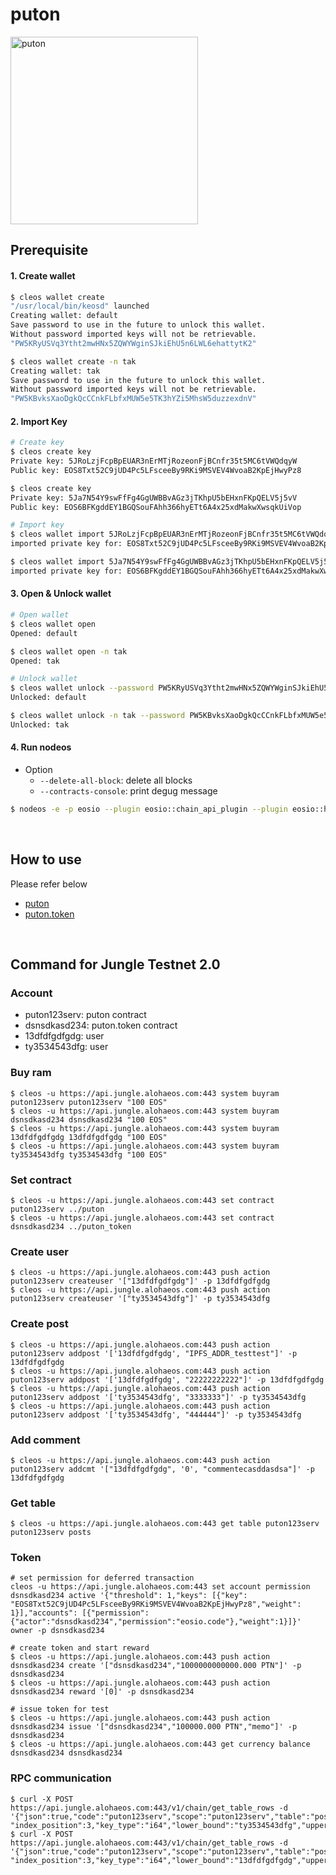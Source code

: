# puton

  <img alt="puton" title="puton" src="https://user-images.githubusercontent.com/7614353/47765294-a0af7700-dd0c-11e8-9348-511460dd8a38.png" width="300">

<br />

## Prerequisite

#### 1. Create wallet
```sh
$ cleos wallet create
"/usr/local/bin/keosd" launched
Creating wallet: default
Save password to use in the future to unlock this wallet.
Without password imported keys will not be retrievable.
"PW5KRyUSVq3Ytht2mwHNx5ZQWYWginSJkiEhU5n6LWL6ehattytK2"

$ cleos wallet create -n tak
Creating wallet: tak
Save password to use in the future to unlock this wallet.
Without password imported keys will not be retrievable.
"PW5KBvksXaoDgkQcCCnkFLbfxMUW5e5TK3hYZi5MhsW5duzzexdnV"
```

#### 2. Import Key
```sh
# Create key
$ cleos create key
Private key: 5JRoLzjFcpBpEUAR3nErMTjRozeonFjBCnfr35t5MC6tVWQdqyW
Public key: EOS8Txt52C9jUD4Pc5LFsceeBy9RKi9MSVEV4WvoaB2KpEjHwyPz8

$ cleos create key
Private key: 5Ja7N54Y9swFfFg4GgUWBBvAGz3jTKhpU5bEHxnFKpQELV5j5vV
Public key: EOS6BFKgddEY1BGQSouFAhh366hyETt6A4x25xdMakwXwsqkUiVop

# Import key
$ cleos wallet import 5JRoLzjFcpBpEUAR3nErMTjRozeonFjBCnfr35t5MC6tVWQdqyW
imported private key for: EOS8Txt52C9jUD4Pc5LFsceeBy9RKi9MSVEV4WvoaB2KpEjHwyPz8

$ cleos wallet import 5Ja7N54Y9swFfFg4GgUWBBvAGz3jTKhpU5bEHxnFKpQELV5j5vV
imported private key for: EOS6BFKgddEY1BGQSouFAhh366hyETt6A4x25xdMakwXwsqkUiVop
```

#### 3. Open & Unlock wallet
```sh
# Open wallet
$ cleos wallet open 
Opened: default

$ cleos wallet open -n tak
Opened: tak

# Unlock wallet
$ cleos wallet unlock --password PW5KRyUSVq3Ytht2mwHNx5ZQWYWginSJkiEhU5n6LWL6ehattytK2
Unlocked: default

$ cleos wallet unlock -n tak --password PW5KBvksXaoDgkQcCCnkFLbfxMUW5e5TK3hYZi5MhsW5duzzexdnV
Unlocked: tak
```

#### 4. Run nodeos
- Option
  - ```--delete-all-block```: delete all blocks
  - ```--contracts-console```: print degug message

```sh
$ nodeos -e -p eosio --plugin eosio::chain_api_plugin --plugin eosio::history_api_plugin --delete-all-block --contracts-console
```

<br />

## How to use
Please refer below

- [puton](https://github.com/failnicely/puton_contract/blob/develop/puton/README.md)
- [puton.token](https://github.com/failnicely/puton_contract/blob/develop/puton_token/README.md) 

<br />

## Command for Jungle Testnet 2.0 

### Account
- puton123serv: puton contract
- dsnsdkasd234: puton.token contract
- 13dfdfgdfgdg: user
- ty3534543dfg: user

### Buy ram

```
$ cleos -u https://api.jungle.alohaeos.com:443 system buyram puton123serv puton123serv "100 EOS"
$ cleos -u https://api.jungle.alohaeos.com:443 system buyram dsnsdkasd234 dsnsdkasd234 "100 EOS"
$ cleos -u https://api.jungle.alohaeos.com:443 system buyram 13dfdfgdfgdg 13dfdfgdfgdg "100 EOS"
$ cleos -u https://api.jungle.alohaeos.com:443 system buyram ty3534543dfg ty3534543dfg "100 EOS"
```

### Set contract

```
$ cleos -u https://api.jungle.alohaeos.com:443 set contract puton123serv ../puton
$ cleos -u https://api.jungle.alohaeos.com:443 set contract dsnsdkasd234 ../puton_token
```

### Create user

```
$ cleos -u https://api.jungle.alohaeos.com:443 push action puton123serv createuser '["13dfdfgdfgdg"]' -p 13dfdfgdfgdg
$ cleos -u https://api.jungle.alohaeos.com:443 push action puton123serv createuser '["ty3534543dfg"]' -p ty3534543dfg
```

### Create post
```
$ cleos -u https://api.jungle.alohaeos.com:443 push action puton123serv addpost '['13dfdfgdfgdg', "IPFS_ADDR_testtest"]' -p 13dfdfgdfgdg
$ cleos -u https://api.jungle.alohaeos.com:443 push action puton123serv addpost '['13dfdfgdfgdg', "22222222222"]' -p 13dfdfgdfgdg
$ cleos -u https://api.jungle.alohaeos.com:443 push action puton123serv addpost '['ty3534543dfg', "3333333"]' -p ty3534543dfg
$ cleos -u https://api.jungle.alohaeos.com:443 push action puton123serv addpost '['ty3534543dfg', "444444"]' -p ty3534543dfg
```

### Add comment

```
$ cleos -u https://api.jungle.alohaeos.com:443 push action puton123serv addcmt '["13dfdfgdfgdg", '0', "commentecasddasdsa"]' -p 13dfdfgdfgdg
```

### Get table

```
$ cleos -u https://api.jungle.alohaeos.com:443 get table puton123serv puton123serv posts
```

### Token

```
# set permission for deferred transaction
cleos -u https://api.jungle.alohaeos.com:443 set account permission dsnsdkasd234 active '{"threshold": 1,"keys": [{"key": "EOS8Txt52C9jUD4Pc5LFsceeBy9RKi9MSVEV4WvoaB2KpEjHwyPz8","weight": 1}],"accounts": [{"permission":{"actor":"dsnsdkasd234","permission":"eosio.code"},"weight":1}]}' owner -p dsnsdkasd234

# create token and start reward 
$ cleos -u https://api.jungle.alohaeos.com:443 push action dsnsdkasd234 create '["dsnsdkasd234","1000000000000.000 PTN"]' -p dsnsdkasd234
$ cleos -u https://api.jungle.alohaeos.com:443 push action dsnsdkasd234 reward '[0]' -p dsnsdkasd234

# issue token for test
$ cleos -u https://api.jungle.alohaeos.com:443 push action dsnsdkasd234 issue '["dsnsdkasd234","100000.000 PTN","memo"]' -p dsnsdkasd234
$ cleos -u https://api.jungle.alohaeos.com:443 get currency balance dsnsdkasd234 dsnsdkasd234
```

### RPC communication

```
$ curl -X POST https://api.jungle.alohaeos.com:443/v1/chain/get_table_rows -d '{"json":true,"code":"puton123serv","scope":"puton123serv","table":"posts", "index_position":3,"key_type":"i64","lower_bound":"ty3534543dfg","upper_bound":"ty3534543dfg"}'
$ curl -X POST https://api.jungle.alohaeos.com:443/v1/chain/get_table_rows -d '{"json":true,"code":"puton123serv","scope":"puton123serv","table":"posts", "index_position":3,"key_type":"i64","lower_bound":"13dfdfgdfgdg","upper_bound":"13dfdfgdfgdg"}'
```
